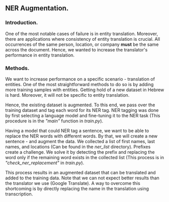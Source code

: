 ## NER Augmentation.

### Introduction.

One of the most notable cases of failure is in entity translation.
Moreover, there are applications where consistency of entity translation is crucial.
All occurrences of the same person, location, or company **must** be the same across the document.
Hence, we wanted to increase the translator's performance in entity translation.

### Methods.

We want to increase performance on a specific scenario - translation of entities.
One of the most straightforward methods to do so is by adding more training samples with entities.
Getting hold of a new dataset in Hebrew is hard. Moreover, it will not be specific to entity translation.

Hence, the existing dataset is augmented.
To this end, we pass over the training dataset and tag each word for its NER tag.
NER tagging was done by first selecting a language model and fine-tuning it to the NER task
(This procedure is in the *"main"* function in *train.py*).

Having a model that could NER tag a sentence, we want to be able to replace the NER words with different words.
By that, we will create a new sentence - and augment the data.
We collected a list of first names, last names, and locations (Can be found in the *ner_list* directory).
Prefixes create a challenge.
We solve it by detecting the prefix and replacing the word only if the remaining word exists in the collected list
(This process is in *"check_ner_replacement"* in *train.py*).

This process results in an augmented dataset that can be translated and added to the training data.
Note that we can not expect better results than the translator we use (Google Translate).
A way to overcome this shortcoming is by directly replacing the name in the translation using transcription.
